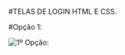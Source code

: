 #TELAS DE LOGIN HTML E CSS.

#Opção 1: 

![1º Opção: ](https://github.com/danieligor56/Assets/blob/main/Pictures/img_gitHub/Sem%20t%C3%ADtulo.png)

